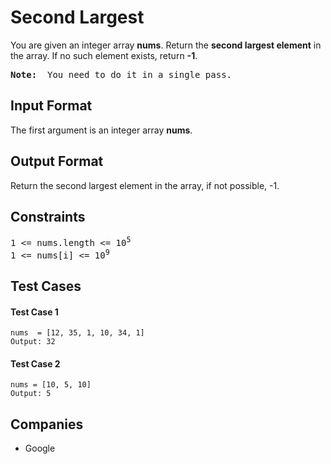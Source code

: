 <h1>Second Largest</h1>

<p>You are given an integer array <b>nums</b>. Return the <b>second largest element</b> in the array. If no such element exists, return <b>-1</b>.

<pre><b>Note: </b> You need to do it in a single pass.</pre>
</p>

<h2>Input Format</h2>

<p>
The first argument is an integer array <b>nums</b>.
</p>

<h2>Output Format</h2>

<p>Return the second largest element in the array, if not possible, -1.</p>

<h2>Constraints</h2>

<pre>
1 <= nums.length <= 10<sup>5</sup>
1 <= nums[i] <= 10<sup>9</sup>
</pre>

<h2>Test Cases</h2>

<h4>Test Case 1</h4>

```
nums  = [12, 35, 1, 10, 34, 1]
Output: 32
```

<h4>Test Case 2</h4>

```
nums = [10, 5, 10]
Output: 5
```

<h2>Companies</h2>

<ul>
  <li>Google</li>
</ul>
